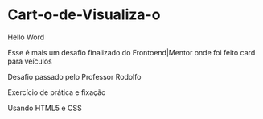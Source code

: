 # Cart-o-de-Visualiza-o

Hello Word

Esse é mais um desafio finalizado do Frontoend|Mentor onde foi feito card para veículos 

Desafio passado pelo Professor Rodolfo

Exercício de prática e fixação

Usando HTML5 e CSS
